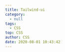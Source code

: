 ```yaml
---
title: Tailwind-ui
category:
  - null
tags:
  - CSS
top: CSS
author: CSS
date: 2020-08-01 10:43:42
---
```


